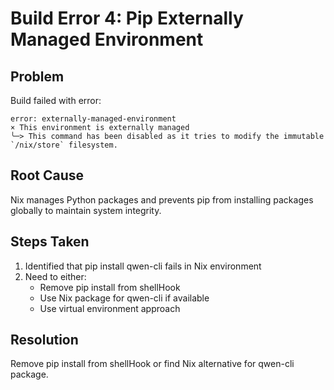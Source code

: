 # Build Error 4: Pip Externally Managed Environment

## Problem
Build failed with error:
```
error: externally-managed-environment
× This environment is externally managed
╰─> This command has been disabled as it tries to modify the immutable `/nix/store` filesystem.
```

## Root Cause
Nix manages Python packages and prevents pip from installing packages globally to maintain system integrity.

## Steps Taken
1. Identified that pip install qwen-cli fails in Nix environment
2. Need to either:
   - Remove pip install from shellHook
   - Use Nix package for qwen-cli if available
   - Use virtual environment approach

## Resolution
Remove pip install from shellHook or find Nix alternative for qwen-cli package.
